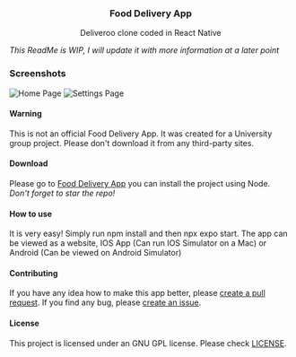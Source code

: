 <div><h3 align="center">Food Delivery App</h3></div>
<p align="center">Deliveroo clone coded in React Native</p>
<p align="center">
</p>

*This ReadMe is WIP, I will update it with more information at a later point*

### Screenshots
  <img alt="Home Page" src="assets/HWIDSpoofer_2RGRfPEVCc.png" />
  <img alt="Settings Page" src="assets/HWIDSpoofer_DsgWUq5ujc.png" />

#### Warning
This is not an official Food Delivery App. It was created for a University group project. Please don't download it from any third-party sites.

#### Download 
Please go to [Food Delivery App](https://github.com/JaredWestley/Food-Delivery-App/tree/main/food-delivery-app) you can install the project using Node. *Don't forget to star the repo!*

#### How to use
It is very easy! Simply run npm install and then npx expo start. The app can be viewed as a website, IOS App (Can run IOS Simulator on a Mac) or Android (Can be viewed on Android Simulator)

#### Contributing
If you have any idea how to make this app better, please [create a pull request](https://github.com/JaredWestley/HWIDSpoofer/compare). If you find any bug, please [create an issue](https://github.com/JaredWestley/HWIDSpoofer/issues/new).

#### License
This project is licensed under an GNU GPL license. Please check [LICENSE](LICENSE).
